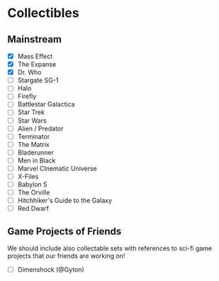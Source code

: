 <!--
,
  {
    "id": "",
    "name": "",
    "set_id": "",
    "lore": []
  }
-->

# Collectibles

## Mainstream

- [x] Mass Effect
- [x] The Expanse
- [x] Dr. Who
- [ ] Stargate SG-1
- [ ] Halo
- [ ] Firefly
- [ ] Battlestar Galactica
- [ ] Star Trek
- [ ] Star Wars
- [ ] Alien / Predator
- [ ] Terminator
- [ ] The Matrix
- [ ] Bladerunner
- [ ] Men in Black
- [ ] Marvel CInematic Universe
- [ ] X-Files
- [ ] Babylon 5
- [ ] The Orville
- [ ] Hitchhiker's Guide to the Galaxy
- [ ] Red Dwarf

## Game Projects of Friends

We should include also collectable sets with references to sci-fi game projects that our friends are working on!

- [ ] Dimenshock (@Gyton)
